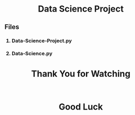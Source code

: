 <div align="center"><h1>Data Science Project</h1></div>
<h2>Files</h1>

<ol>
  <h3><li>Data-Science-Project.py</li></h2>
  <h3><li>Data-Science.py</li></h2>
</ol>

<div align="center"><h1>Thank You for Watching</h1><br><h1>Good Luck</h1>
